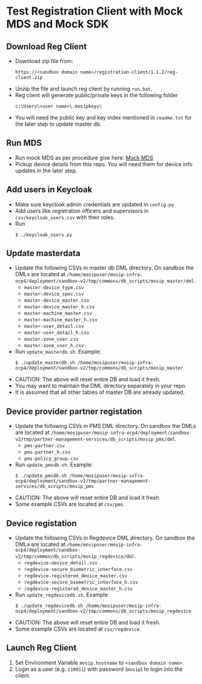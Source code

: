 # Test Registration Client with Mock MDS and Mock SDK

## Download Reg Client
  * Download zip file from:
    ```
    https://<sandbox domain name>/registration-client/1.1.2/reg-client.zip
    ```
  * Unzip the file and launch reg client by running `run.bat`.
  * Reg client will generate public/private keys in the following folder 
    ```
    c:\Users\<user name>\.mosipkeys\ 
    ```
  * You will need the public key and key index mentioned in `readme.txt` for the later step to update master db.

## Run MDS
  * Run mock MDS as per procedure give here: [Mock MDS](https://github.com/mosip/mosip-mock-services/tree/master/MockMDS) 
  * Pickup device details from this repo. You will need them for device info updates in the later step.

## Add users in Keycloak
  * Make sure keycloak admin credentials are updated in `config.py`
  * Add users like registration officers and supervisors in `csv/keycloak_users.csv` with their roles.
  * Run 
    ```
    $ ./keycloak_users.py
    ```

## Update masterdata 
  * Update the following CSVs in master db DML directory.  On sandbox the DMLs are located at `/home/mosipuser/mosip-infra-ocp4/deployment/sandbox-v2/tmp/commons/db_scripts/mosip_master/dml`.
    * `master-device_type.csv`
    * `master-device_spec.csv`
    * `master-device_master.csv`    
    * `master-device_master_h.csv`    
    * `master-machine_master.csv`
    * `master-machine_master_h.csv`
    * `master-user_detail.csv` 
    * `master-user_detail_h.csv` 
    * `master-zone_user.csv`
    * `master-zone_user_h.csv`
  * Run `update_masterdb.sh`. Example:
    ```
    $ ./update_masterdb.sh /home/mosipuser/mosip-infra-ocp4/deployment/sandbox-v2/tmp/commons/db_scripts/mosip_master
    ```
  * CAUTION: The above will reset entire DB and load it fresh.  
  * You may want to maintain the DML directory separately in your repo. 
  * It is assumed that all other tables of master DB are already updated.
 
## Device provider partner registation
  * Update the following CSVs in PMS DML directory.  On sandbox the DMLs are located at `/home/mosipuser/mosip-infra-ocp4/deployment/sandbox-v2/tmp/partner-management-services/db_scripts/mosip_pms/dml`.
    * `pms-partner.csv`
    * `pms-partner_h.csv`
    * `pms-policy_group.csv`
  * Run `update_pmsdb.sh`. Example: 
    ```
    $ ./update_pmsdb.sh /home/mosipuser/mosip-infra-ocp4/deployment/sandbox-v2/tmp/partner-management-services/db_scripts/mosip_pms
    ```
  * CAUTION: The above will reset entire DB and load it fresh.  
  * Some example CSVs are located at `csv/pms`.

## Device registation
  * Update the following CSVs in Regdevice DML directory.  On sandbox the DMLs are located at `/home/mosipuser/mosip-infra-ocp4/deployment/sandbox-v2/tmp/common/db_scripts/mosip_regdevice/dml`.
    * `regdevice-device_detail.csv`
    * `regdevice-secure_biometric_interface.csv`
    * `regdevice-registered_device_master.csv`
    * `regdevice-secure_biometric_interface_h.csv`
    * `regdevice-registered_device_master_h.csv`
  * Run `update_regdevicedb.sh`. Example: 
    ```
    $ ./update_regdevicedb.sh /home/mosipuser/mosip-infra-ocp4/deployment/sandbox-v2/tmp/commons/db_scripts/mosip_regdevice
    ```
  * CAUTION: The above will reset entire DB and load it fresh.  
  * Some example CSVs are located at `csv/regdevice`.

## Launch Reg Client
1. Set Environment Variable `mosip.hostname` to `<sandbox domain name>`.
1. Login as a user (e.g. `110011`) with password (`mosip`) to login into the client. 


